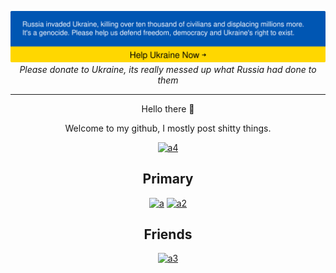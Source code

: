   <span align="center">

  [![Stand With Ukraine](https://raw.githubusercontent.com/vshymanskyy/StandWithUkraine/main/banner2-direct.svg)](https://vshymanskyy.github.io/StandWithUkraine)
  *Please donate to Ukraine, its really messed up what Russia had done to them*
  
---


  Hello there 👋

  Welcome to my github, I mostly post shitty things.

  [![a4](https://count.getloli.com/get/@DevelopingBread?theme=rule34)](https://www.google.com/search?client=opera-gx&q=scientific+name+for+a+pig&sourceid=opera&ie=UTF-8&oe=UTF-8)

  ## Primary
  
  [![a](https://discord.c99.nl/widget/theme-2/684808662157361170.png)](https://discord.gg/HKdstgextP)
  [![a2](https://discord.c99.nl/widget/theme-2/960286680584187914.png)]()
  
  ## Friends
  
  [![a3](https://discord.c99.nl/widget/theme-3/898971210531078164.png)](https://discord.gg/HKdstgextP)
